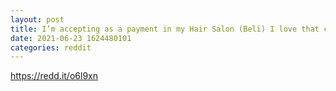 ```yaml
--- 
layout: post 
title: I’m accepting as a payment in my Hair Salon (Beli) I love that coin 
date: 2021-06-23 1624480101 
categories: reddit 
--- 
```

https://redd.it/o6l9xn